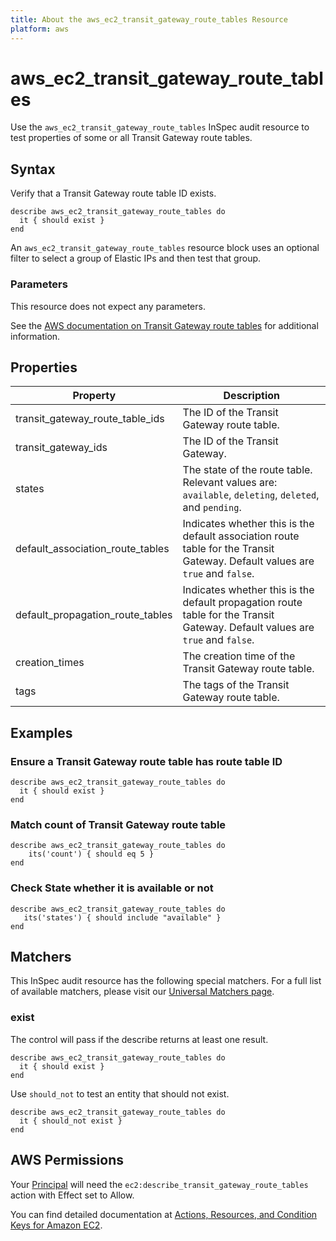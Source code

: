 ```yaml
---
title: About the aws_ec2_transit_gateway_route_tables Resource
platform: aws
---
```


# aws\_ec2\_transit\_gateway\_route\_tables

Use the `aws_ec2_transit_gateway_route_tables` InSpec audit resource to test properties of some or all Transit Gateway route tables.

## Syntax

Verify that a Transit Gateway route table ID exists.

    describe aws_ec2_transit_gateway_route_tables do
      it { should exist }
    end

An `aws_ec2_transit_gateway_route_tables` resource block uses an optional filter to select a group of Elastic IPs and then test that group.

### Parameters

This resource does not expect any parameters.

See the [AWS documentation on Transit Gateway route tables](https://docs.aws.amazon.com/AWSCloudFormation/latest/UserGuide/aws-resource-ec2-transitgatewayroutetable.html) for additional information.

## Properties

| Property | Description|
| --- | --- |
| transit_gateway_route_table_ids | The ID of the Transit Gateway route table. |
| transit_gateway_ids | The ID of the Transit Gateway. |
| states | The state of the route table. Relevant values are: `available`, `deleting`, `deleted`, and `pending`. |
| default_association_route_tables | Indicates whether this is the default association route table for the Transit Gateway. Default values are `true` and `false`. |
| default_propagation_route_tables | Indicates whether this is the default propagation route table for the Transit Gateway. Default values are `true` and `false`. |
| creation_times | The creation time of the Transit Gateway route table. |
| tags | The tags of the Transit Gateway route table. |

## Examples

### Ensure a Transit Gateway route table has route table ID

    describe aws_ec2_transit_gateway_route_tables do
      it { should exist }
    end

### Match count of Transit Gateway route table

    describe aws_ec2_transit_gateway_route_tables do
        its('count') { should eq 5 }
    end

### Check State whether it is available or not

    describe aws_ec2_transit_gateway_route_tables do
       its('states') { should include "available" }
    end

## Matchers

This InSpec audit resource has the following special matchers. For a full list of available matchers, please visit our [Universal Matchers page](https://www.inspec.io/docs/reference/matchers/).

### exist

The control will pass if the describe returns at least one result.

    describe aws_ec2_transit_gateway_route_tables do
      it { should exist }
    end

Use `should_not` to test an entity that should not exist.

    describe aws_ec2_transit_gateway_route_tables do
      it { should_not exist }
    end

## AWS Permissions

Your [Principal](https://docs.aws.amazon.com/IAM/latest/UserGuide/intro-structure.html#intro-structure-principal) will need the `ec2:describe_transit_gateway_route_tables` action with Effect set to Allow.

You can find detailed documentation at [Actions, Resources, and Condition Keys for Amazon EC2](https://docs.aws.amazon.com/IAM/latest/UserGuide/list_amazonec2.html).
